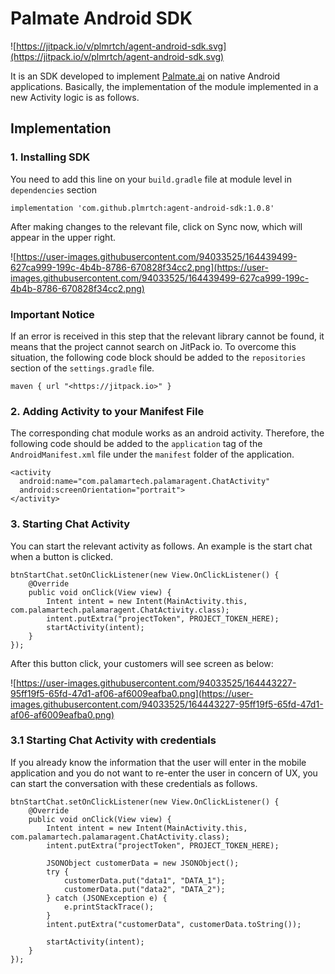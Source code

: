 # Palmate Android SDK

![https://jitpack.io/v/plmrtch/agent-android-sdk.svg](https://jitpack.io/v/plmrtch/agent-android-sdk.svg)

It is an SDK developed to implement [Palmate.ai](http://palmate.ai/) on native Android applications. Basically, the implementation of the module implemented in a new Activity logic is as follows.

## Implementation

### 1. Installing SDK

You need to add this line on your `build.gradle` file at module level in `dependencies` section

```
implementation 'com.github.plmrtch:agent-android-sdk:1.0.8'

```

After making changes to the relevant file, click on Sync now, which will appear in the upper right.

![https://user-images.githubusercontent.com/94033525/164439499-627ca999-199c-4b4b-8786-670828f34cc2.png](https://user-images.githubusercontent.com/94033525/164439499-627ca999-199c-4b4b-8786-670828f34cc2.png)

### Important Notice

If an error is received in this step that the relevant library cannot be found, it means that the project cannot search on JitPack io. To overcome this situation, the following code block should be added to the `repositories` section of the `settings.gradle` file.

```
maven { url "<https://jitpack.io>" }

```

### 2. Adding Activity to your Manifest File

The corresponding chat module works as an android activity. Therefore, the following code should be added to the `application` tag of the `AndroidManifest.xml` file under the `manifest` folder of the application.

```
<activity
  android:name="com.palamartech.palamaragent.ChatActivity"
  android:screenOrientation="portrait">
</activity>

```

### 3. Starting Chat Activity

You can start the relevant activity as follows. An example is the start chat when a button is clicked.

```
btnStartChat.setOnClickListener(new View.OnClickListener() {
    @Override
    public void onClick(View view) {
        Intent intent = new Intent(MainActivity.this, com.palamartech.palamaragent.ChatActivity.class);
        intent.putExtra("projectToken", PROJECT_TOKEN_HERE);
        startActivity(intent);
    }
});

```

After this button click, your customers will see screen as below:

![https://user-images.githubusercontent.com/94033525/164443227-95ff19f5-65fd-47d1-af06-af6009eafba0.png](https://user-images.githubusercontent.com/94033525/164443227-95ff19f5-65fd-47d1-af06-af6009eafba0.png)

### 3.1 Starting Chat Activity with credentials

If you already know the information that the user will enter in the mobile application and you do not want to re-enter the user in concern of UX, you can start the conversation with these credentials as follows.
```
btnStartChat.setOnClickListener(new View.OnClickListener() {
    @Override
    public void onClick(View view) {
        Intent intent = new Intent(MainActivity.this, com.palamartech.palamaragent.ChatActivity.class);
        intent.putExtra("projectToken", PROJECT_TOKEN_HERE);

        JSONObject customerData = new JSONObject();
        try {
            customerData.put("data1", "DATA_1");
            customerData.put("data2", "DATA_2");
        } catch (JSONException e) {
            e.printStackTrace();
        }
        intent.putExtra("customerData", customerData.toString());

        startActivity(intent);
    }
});

```
